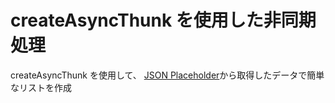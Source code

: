 # createAsyncThunk を使用した非同期処理

createAsyncThunk を使用して、
  [JSON Placeholder](https://jsonplaceholder.typicode.com/)から取得したデータで簡単なリストを作成
